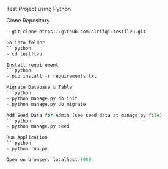 Test Project using Python

Clone Repository
```python
- git clone https://github.com/alrifqi/testflvu.git

Go into folder
```python
- cd testflvu

Install requirement
```python
- pip install -r requirements.txt

Migrate Database & Table
```python
- python manage.py db init
- python manage.py db migrate

Add Seed Data for Admin (see seed data at manage.py file)
```python
- python manage.py seed

Run Application
```python
- python run.py

Open on browser: localhost:8080

